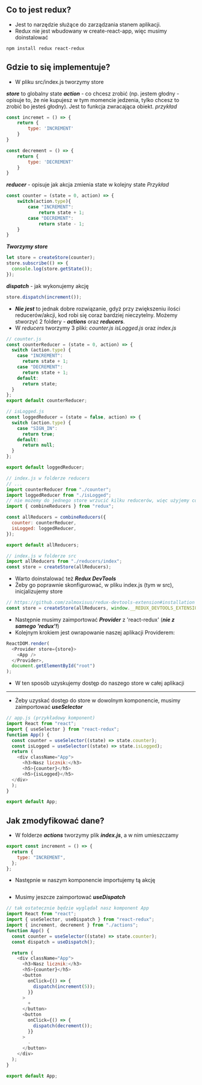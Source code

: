 ## Co to jest redux?

- Jest to narzędzie służące do zarządzania stanem aplikacji.
- Redux nie jest wbudowany w create-react-app, więc musimy doinstalować

```bash
npm install redux react-redux
```

## Gdzie to się implementuje?

- W pliku src/index.js tworzymy store

**_store_** to globalny state
**_action_** - co chcesz zrobić (np. jestem głodny - opisuje to, że nie kupujesz w tym momencie jedzenia, tylko chcesz to zrobić bo jesteś głodny). Jest to funkcja zwracająca obiekt.
_przykład_

```JavaScript
const incremet = () => {
    return {
        type: 'INCREMENT'
    }
}

const decrement = () => {
    return {
        type: 'DECREMENT'
    }
}
```

**_reducer_** - opisuje jak akcja zmienia state w kolejny state
_Przykład_

```JavaScript
const counter = (state = 0, action) => {
    switch(action.type){
        case "INCREMENT":
            return state + 1;
        case "DECREMENT":
            return state - 1;
    }
}
```

**_Tworzymy store_**

```JavaScript
let store = createStore(counter);
store.subscribe(() => {
  console.log(store.getState());
});
```

**_dispatch_** - jak wykonujemy akcję

```JavaScript
store.dispatch(increment());
```

- **_Nie jest_** to jednak dobre rozwiązanie, gdyż przy zwiększeniu ilości reducerów/akcji, kod robi się coraz bardziej nieczytelny. Możemy stworzyć 2 foldery - **_actions_** oraz **_reducers_**.
- W _reducers_ tworzymy 3 pliki: _counter.js_ _isLogged.js_ oraz _index.js_

```JavaScript
// counter.js
const counterReducer = (state = 0, action) => {
  switch (action.type) {
    case "INCREMENT":
      return state + 1;
    case "DECREMENT":
      return state + 1;
    default:
      return state;
  }
};
export default counterReducer;
```

```JavaScript
// isLogged.js
const loggedReducer = (state = false, action) => {
  switch (action.type) {
    case "SIGN_IN":
      return true;
    default:
      return null;
  }
};

export default loggedReducer;

```

```JavaScript
// index.js w folderze reducers
// ...
import counterReducer from "./counter";
import loggedReducer from "./isLogged";
// nie możemy do jednego store wrzucić kilku reducerów, więc użyjemy combineReducers
import { combineReducers } from "redux";

const allReducers = combineReducers({
  counter: counterReducer,
  isLogged: loggedReducer,
});

export default allReducers;

```

```JavaScript
// index.js w folderze src
import allReducers from "./reducers/index";
const store = createStore(allReducers);

```

- Warto doinstalować też **_Redux DevTools_**
- Żeby go poprawnie skonfigurować, w pliku index.js (tym w src), inicjalizujemy store

```JavaScript
// https://github.com/zalmoxisus/redux-devtools-extension#installation
const store = createStore(allReducers, window.__REDUX_DEVTOOLS_EXTENSION__ && window.__REDUX_DEVTOOLS_EXTENSION__());
```

- Następnie musimy zaimportować **_Provider_** z 'react-redux' (**_nie z samego 'redux'!_**)
- Kolejnym krokiem jest owrapowanie naszej aplikacji Providerem:

```JavaScript
ReactDOM.render(
  <Provider store={store}>
    <App />
  </Provider>,
  document.getElementById("root")
);
```

- W ten sposób uzyskujemy dostęp do naszego store w całej aplikacji

---

- Żeby uzyskać dostęp do store w dowolnym komponencie, musimy zaimportować **_useSelector_**

```JavaScript
// app.js (przykładowy komponent)
import React from "react";
import { useSelector } from "react-redux";
function App() {
  const counter = useSelector((state) => state.counter);
  const isLogged = useSelector((state) => state.isLogged);
  return (
    <div className="App">
      <h3>Nasz licznik:</h3>
      <h5>{counter}</h5>
      <h5>{isLogged}</h5>
  </div>
  );
}

export default App;

```

## Jak zmodyfikować dane?

- W folderze **_actions_** tworzymy plik **_index.js_**, a w nim umieszczamy

```JavaScript
export const increment = () => {
  return {
    type: "INCREMENT",
  };
};

```

- Następnie w naszym komponencie importujemy tą akcję

```JavaScript

```

- Musimy jeszcze zaimportować **_useDispatch_**

```JavaScript
// tak ostatecznie będzie wyglądał nasz komponent App
import React from "react";
import { useSelector, useDispatch } from "react-redux";
import { increment, decrement } from "./actions";
function App() {
  const counter = useSelector((state) => state.counter);
  const dispatch = useDispatch();

  return (
    <div className="App">
      <h3>Nasz licznik:</h3>
      <h5>{counter}</h5>
      <button
        onClick={() => {
          dispatch(increment(5));
        }}
      >
        +
      </button>
      <button
        onClick={() => {
          dispatch(decrement());
        }}
      >
        -
      </button>
    </div>
  );
}

export default App;

```
